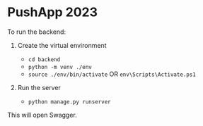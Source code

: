 # PushApp 2023

To run the backend:

1. Create the virtual environment
   * `cd backend`
   * `python -m venv ./env`
   * `source ./env/bin/activate` OR `env\Scripts\Activate.ps1`

2. Run the server
   * `python manage.py runserver`

This will open Swagger.

